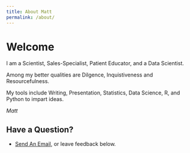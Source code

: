 ```yaml
---
title: About Matt
permalink: /about/
---
```


# Welcome

I am a Scientist, Sales-Specialist, Patient Educator, and a Data Scientist.

Among my better qualities are Dilgence, Inquistiveness and Resourcefulness.  

My tools include Writing, Presentation, Statistics, Data Science, R, and Python to impart ideas.

*Matt*

## Have a Question?

- <a href="mailto:matt.curcio.ri@gmail.com?subject=Greetings from a new friend">Send An Email</a>, or leave feedback below.
